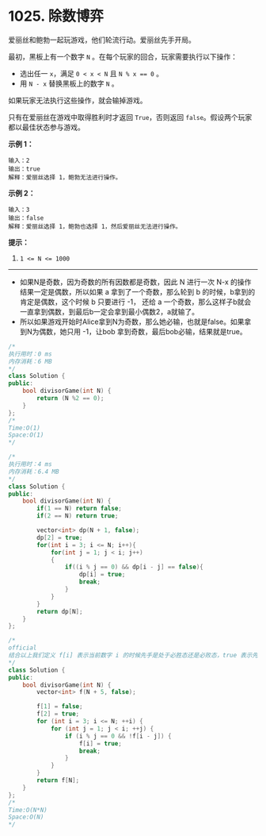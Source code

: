 # 1025. 除数博弈

爱丽丝和鲍勃一起玩游戏，他们轮流行动。爱丽丝先手开局。

最初，黑板上有一个数字 `N` 。在每个玩家的回合，玩家需要执行以下操作：

- 选出任一 `x`，满足 `0 < x < N` 且 `N % x == 0` 。
- 用 `N - x` 替换黑板上的数字 `N` 。

如果玩家无法执行这些操作，就会输掉游戏。

只有在爱丽丝在游戏中取得胜利时才返回 `True`，否则返回 `false`。假设两个玩家都以最佳状态参与游戏。

 



**示例 1：**

```
输入：2
输出：true
解释：爱丽丝选择 1，鲍勃无法进行操作。
```

**示例 2：**

```
输入：3
输出：false
解释：爱丽丝选择 1，鲍勃也选择 1，然后爱丽丝无法进行操作。
```

 

**提示：**

1. `1 <= N <= 1000`

***

- 如果N是奇数，因为奇数的所有因数都是奇数，因此 N 进行一次 N-x 的操作结果一定是偶数，所以如果 a 拿到了一个奇数，那么轮到 b 的时候，b拿到的肯定是偶数，这个时候 b 只要进行 -1， 还给 a 一个奇数，那么这样子b就会一直拿到偶数，到最后b一定会拿到最小偶数2，a就输了。
- 所以如果游戏开始时Alice拿到N为奇数，那么她必输，也就是false。如果拿到N为偶数，她只用 -1，让bob 拿到奇数，最后bob必输，结果就是true。

```cpp
/*
执行用时：0 ms
内存消耗：6 MB
*/
class Solution {
public:
    bool divisorGame(int N) {
        return (N %2 == 0);
    }
};
/*
Time:O(1)
Space:O(1)
*/
```





```cpp
/*
执行用时：4 ms
内存消耗：6.4 MB
*/
class Solution {
public:
    bool divisorGame(int N) {
        if(1 == N) return false;
        if(2 == N) return true;

        vector<int> dp(N + 1, false);
        dp[2] = true;
        for(int i = 3; i <= N; i++){
            for(int j = 1; j < i; j++)
            {
                if((i % j == 0) && dp[i - j] == false){
                    dp[i] = true;
                    break;
                }
            }
        }
        return dp[N];
    }
};

/*
official
结合以上我们定义 f[i] 表示当前数字 i 的时候先手是处于必胜态还是必败态，true 表示先手必胜，false 表示先手必败，从前往后递推，根据我们上文的分析，枚举 i 在 (0,i) 中 i 的因数 j，看是否存在 f[i−j] 为必败态即可。
*/
class Solution {
public:
    bool divisorGame(int N) {
        vector<int> f(N + 5, false);

        f[1] = false;
        f[2] = true;
        for (int i = 3; i <= N; ++i) {
            for (int j = 1; j < i; ++j) {
                if (i % j == 0 && !f[i - j]) {
                    f[i] = true;
                    break;
                }
            }
        }
        return f[N];
    }
};
/*
Time:O(N*N)
Space:O(N)
*/
```

